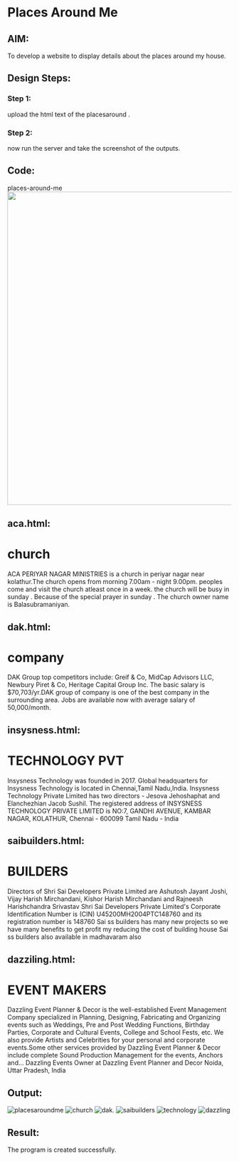 # Places Around Me
## AIM:
To develop a website to display details about the places around my house.

## Design Steps:

### Step 1:
upload the html text of the placesaround .
### Step 2:
now run the server and take the screenshot of the outputs.
## Code:
<!DOCTYPE html>
<html>
     <head>
            <tittle>places-around-me</tittle>
     </head>

<body>

<img id="Image-Maps-Com-image-maps-2023-07-24-053756" src="/static/images/house.JPG" border="0" width="1259" height="702" orgWidth="1259" orgHeight="702" usemap="#image-maps-2023-07-24-053756" alt="" />
<map name="image-maps-2023-07-24-053756" id="ImageMapsCom-image-maps-2023-07-24-053756">
<area  alt="" title="aca" href="/static/html/aca.html" shape="rect" coords="145,151,195,201" style="outline:none;" target="_self"     />
<area  alt="" title="saibulders" href="/static/html/saibuilders.html" shape="rect" coords="725,220,788,270" style="outline:none;" target="_self"     />
<area  alt="" title="insysness" href="/static/html/insysness.html" shape="rect" coords="473,418,526,468" style="outline:none;" target="_self"     />
<area  alt="" title="dazzling" href="/static/html/dazzling.html" shape="rect" coords="774,424,827,474" style="outline:none;" target="_self"     />
<area  alt="" title="dak" href="/static/html/dak.html" shape="rect" coords="523,649,592,690" style="outline:none;" target="_self"     />
<area shape="rect" coords="1257,700,1259,702" alt="Image Map" style="outline:none;" title="Image Map" href="https://www.image-maps.com/" />
</map>

</body>
</html>

## aca.html:

<!DOCTYPE html>
<html>
<head>
    <title>ACA PERIYAR NAGAR MINISTRIES</title>
</head>
<body>
    <h1>church</h1>
<p>
    ACA PERIYAR NAGAR MINISTRIES is a church in periyar nagar near kolathur.The church opens from morning 7.00am - night 9.00pm.
    peoples come and visit the church atleast once in a week.
    the church will be busy in sunday . Because of the special prayer in sunday .
    The church owner name is Balasubramaniyan.
</p>
</body>
</html>

## dak.html:

<!DOCTYPE html>
<html>
<head>
    <title>dak GROUP OF COMPANY</title>
</head>
<body>
    <h1>company</h1>
<p>
    DAK Group top competitors include: Greif & Co, MidCap Advisors LLC, Newbury Piret & Co, Heritage Capital Group Inc. 
    The basic salary is $70,703/yr.DAK group of company is one of the best company in the surrounding  area.
    Jobs are available now with average salary of 50,000/month.
</p>
</body>
</html>

## insysness.html:

<!DOCTYPE html>
<html>
<head>
    <title>insysness TECHNOLOGY PVT</title>
</head>
<body>
    <h1>TECHNOLOGY PVT</h1>
<p>
    Insysness Technology was founded in 2017.
    Global headquarters for Insysness Technology is located in Chennai,Tamil Nadu,India.
    Insysness Technology Private Limited has two directors - Jesova Jehoshaphat and Elanchezhian Jacob Sushil.
    The registered address of INSYSNESS TECHNOLOGY PRIVATE LIMITED is NO:7, GANDHI AVENUE, KAMBAR NAGAR, KOLATHUR, Chennai - 600099 Tamil Nadu - India
</p>
</body>
</html>

## saibuilders.html:

<!DOCTYPE html>
<html>
<head>
    <title>SAI SS BUILDERS</title>
</head>
<body>
    <h1>BUILDERS</h1>
<p>
    Directors of Shri Sai Developers Private Limited are Ashutosh Jayant Joshi, Vijay Harish Mirchandani, Kishor Harish Mirchandani and Rajneesh Harishchandra Srivastav
    Shri Sai Developers Private Limited's Corporate Identification Number is (CIN) U45200MH2004PTC148760 and its registration number is 148760
    Sai ss builders has many new projects so we have many benefits to get profit my reducing the cost of building house
    Sai ss builders also available in madhavaram also
</p>
</body>
</html>

## dazziling.html:

<!DOCTYPE html>
<html>
<head>
    <title>DAZZLING EVENT MAKERS</title>
</head>
<body>
    <h1>EVENT MAKERS</h1>
<p>
    Dazzling Event Planner & Decor is the well-established Event Management Company specialized in Planning, Designing, Fabricating and Organizing events such as Weddings, Pre and Post Wedding Functions, 
    Birthday Parties, Corporate and Cultural Events, College and School Fests, etc.
     We also provide Artists and Celebrities for your personal and corporate events.Some other services provided by Dazzling Event Planner & Decor include complete Sound Production Management for the events, Anchors and…
     Dazzling Events Owner at Dazzling Event Planner and Decor Noida, Uttar Pradesh, India
</p>
</body>
</html>

## Output:

![placesaroundme](placesaroundme.JPG)
![church](church.JPG)
![dak.](dak.JPG)
![saibuilders](saibuilders.JPG)
![technology](technology.JPG)
![dazzling](dazzling.JPG)

## Result:
The program is created successfully.
